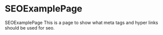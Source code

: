 # SEOExamplePage
SEOExamplePage
This is a page to show what meta tags and hyper links should be used for seo.
